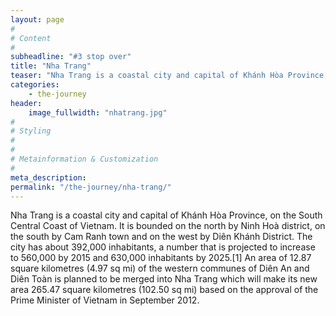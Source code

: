 ```yaml
---
layout: page
#
# Content
#
subheadline: "#3 stop over"
title: "Nha Trang"
teaser: "Nha Trang is a coastal city and capital of Khánh Hòa Province, on the South Central Coast of Vietnam. It is bounded on the north by Ninh Hoà district, on the south by Cam Ranh town and on the west by Diên Khánh District."
categories:
    - the-journey
header:
    image_fullwidth: "nhatrang.jpg"
#
# Styling
#
#
# Metainformation & Customization
#
meta_description:
permalink: "/the-journey/nha-trang/"
---
```


Nha Trang is a coastal city and capital of Khánh Hòa Province, on the South Central Coast of Vietnam. It is bounded on the north by Ninh Hoà district, on the south by Cam Ranh town and on the west by Diên Khánh District. The city has about 392,000 inhabitants, a number that is projected to increase to 560,000 by 2015 and 630,000 inhabitants by 2025.[1] An area of 12.87 square kilometres (4.97 sq mi) of the western communes of Diên An and Diên Toàn is planned to be merged into Nha Trang which will make its new area 265.47 square kilometres (102.50 sq mi) based on the approval of the Prime Minister of Vietnam in September 2012. 
